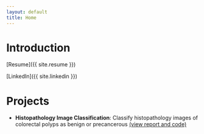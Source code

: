 ```yaml
---
layout: default
title: Home
---
```


# Introduction

[Resume]({{ site.resume }})

[LinkedIn]({{ site.linkedin }})

# Projects

* **Histopathology Image Classification**: Classify histopathology images of colorectal polyps as benign or precancerous [(view report and code)](https://rfdspeng.github.io/pages/mhist)